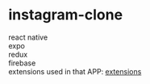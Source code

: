 # instagram-clone

react native<br>
expo<br>
redux<br>
firebase<br>
extensions used in that APP: [extensions](comandos.md)
